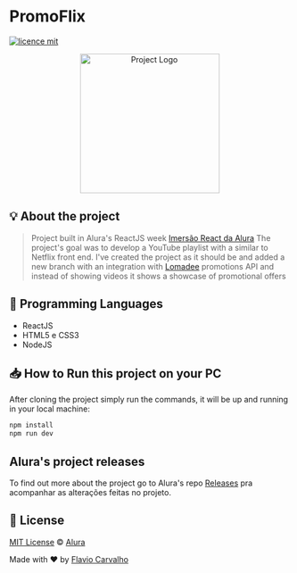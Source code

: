 # PromoFlix

[![licence mit](https://img.shields.io/badge/licence-MIT-blue.svg)](https://github.com/imersao-alura/aluraflix/blob/master/LICENSE)

<p align="center">
  <img alt="Project Logo" width="250px" src="https://reactflix-seven.vercel.app/static/media/logo.d612ddc1.png" />
</p>

## 💡 About the project

> Project built in Alura's ReactJS week [Imersão React da Alura](https://www.alura.com.br/imersao-react/)
> The project's goal was to develop a YouTube playlist with a similar to Netflix front end.
> I've created the project as it should be and added a new branch with an integration with [Lomadee](https://www.lomadee.com) promotions API and instead of showing videos it shows a showcase of promotional offers

## 🚀 Programming Languages

- ReactJS
- HTML5 e CSS3
- NodeJS

## 📥 How to Run this project on your PC

After cloning the project simply run the commands, it will be up and running in your local machine:

```sh
npm install
npm run dev
```

## Alura's project releases
To find out more about the project go to Alura's repo [Releases](https://github.com/imersao-alura/aluraflix/releases) pra acompanhar as alterações feitas no projeto.

## 📕 License
[MIT License](./LICENSE) © [Alura](http://alura.com.br/)

Made with ❤ by [Flavio Carvalho](https://github.com/flavioccf)
